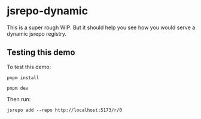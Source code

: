 # jsrepo-dynamic

This is a super rough WIP. But it should help you see how you would serve a dynamic jsrepo registry. 

## Testing this demo

To test this demo:

```
pnpm install

pnpm dev
```

Then run:
```
jsrepo add --repo http://localhost:5173/r/0
```